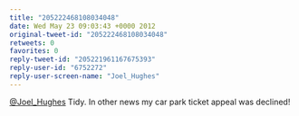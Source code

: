 ```yaml
---
title: "205222468108034048"
date: Wed May 23 09:03:43 +0000 2012
original-tweet-id: "205222468108034048"
retweets: 0
favorites: 0
reply-tweet-id: "205221961167675393"
reply-user-id: "6752272"
reply-user-screen-name: "Joel_Hughes"
---
```

<a href="https://twitter.com/Joel_Hughes">@Joel_Hughes</a> Tidy. In other news my car park ticket appeal was declined!
